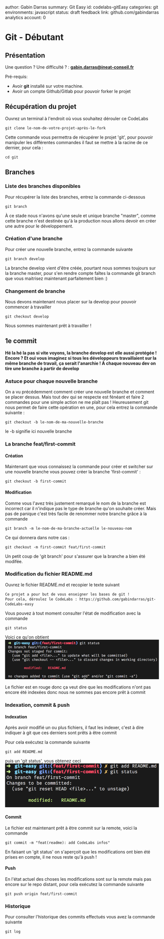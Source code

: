 author: Gabin Darras
summary: Git Easy
id: codelabs-gitEasy
categories: git
environments: javascript
status: draft
feedback link: github.com/gabindarras
analytics account: 0

# Git - Débutant

## Présentation

Une question ? Une difficulté ? : **gabin.darras@ineat-conseil.fr**

Pré-requis:

- Avoir **git** installé sur votre machine.
- Avoir un compte Github/Gitlab pour pouvoir forker le projet

## Récupération du projet

Ouvrez un terminal à l'endroit où vous souhaitez dérouler ce CodeLabs

```
git clone le-nom-de-votre-projet-après-le-fork
```

Cette commande vous permettra de récupérer le projet 'git', pour pouvoir manipuler les différentes commandes il faut se mettre à la racine de ce dernier, pour cela :

```
cd git
```

## Branches

### Liste des branches disponibles

Pour récupérer la liste des branches, entrez la commande ci-dessous

```
git branch
```

À ce stade nous n'avons qu'une seule et unique branche "master", comme cette branche n'est destinée qu'à la production nous allons devoir en créer une autre pour le développement.

### Création d'une branche

Pour créer une nouvelle branche, entrez la commande suivante

```
git branch develop
```

La branche develop vient d'être créée, pourtant nous sommes toujours sur la branche master, pour s'en rendre compte faîtes la commande git branch que vous maitrisez maintenant parfaitement bien :)

### Changement de branche

Nous devons maintenant nous placer sur la develop pour pouvoir commencer à travailler

```
git checkout develop
```

Nous sommes maintenant prêt à travailler !

## 1e commit

**Hé la hé la pas si vite voyons, la branche develop est elle aussi protégée ! Encore ? Et oui vous imaginez si tous les développeurs travaillaient sur la même branche de travail, ça serait l'anarchie ! À chaque nouveau dev on tire une branche à partir de develop**

### Astuce pour chaque nouvelle branche

On a vu précédemment comment créer une nouvelle branche et comment se placer dessus. Mais tout dev qui se respecte est fénéant et faire 2 commandes pour une simple action ne me plaît pas ! Heureusement git nous permet de faire cette opération en une, pour cela entrez la commande suivante :

```
git checkout -b le-nom-de-ma-nouvelle-branche
```

le -b signifie ici nouvelle branche

### La branche feat/first-commit

#### Création

Maintenant que vous connaissez la commande pour créer et switcher sur une nouvelle branche vous pouvez créer la branche 'first-commit' :

```
git checkout -b first-commit
```

#### Modification

Comme vous l'avez très justement remarqué le nom de la branche est incorrect car il n'indique pas le type de branche qu'on souhaite créer. Mais pas de panique c'est très facile de renommer notre branche grâce à la commande

```
git branch -m le-nom-de-ma-branche-actuelle le-nouveau-nom
```

Ce qui donnera dans notre cas :

```
git checkout -m first-commit feat/first-commit
```

Un petit coup de 'git branch' pour s'assurer que la branche a bien été modifée.

### Modification du fichier README.md

Ouvrez le fichier README.md et recopier le texte suivant

```
Ce projet a pour but de vous enseigner les bases de git !
Pour cela, déroulez le CodeLabs : https://github.com/gabindarras/git-CodeLabs-easy
```

Vous pouvez à tout moment consulter l'état de modification avec la commande

```
git status
```

Voici ce qu'on obtient
![git-status](screenshots/git-status.png)

Le fichier est en rouge donc ça veut dire que les modifications n'ont pas encore été indexées donc nous ne sommes pas encore prêt à commit

### Indexation, commit & push

#### Indexation

Après avoir modifié un ou plus fichiers, il faut les indexer, c'est à dire indiquer à git que ces derniers sont prêts à être commit

Pour cela exécutez la commande suivante

```
git add README.md
```

puis un 'git status', vous obtenez ceci
![git-status-2](screenshots/git-status-2.png)

#### Commit

Le fichier est maintenant prêt à être commit sur la remote, voici la commande

```
git commit -m "feat(readme): add CodeLabs infos"
```

En faisant un 'git status' on s'aperçoit que les modifications ont bien été prises en compte, il ne nous reste qu'à push !

#### Push

En l'état actuel des choses les modifications sont sur la remote mais pas encore sur le repo distant, pour cela exécutez la commande suivante

```
git push origin feat/first-commit
```

### Historique

Pour consulter l'historique des commits effectués vous avez la commande suivante

```
git log
```
